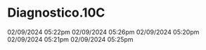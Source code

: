 # Diagnostico.10C
02/09/2024 05:22pm
02/09/2024 05:26pm
02/09/2024 05:20pm
02/09/2024 05:21pm
02/09/2024 05:25pm

